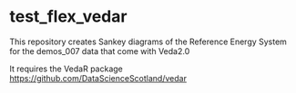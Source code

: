 # test_flex_vedar

This repository creates Sankey diagrams of the Reference Energy System for the demos_007 data that come with Veda2.0

It requires the VedaR package https://github.com/DataScienceScotland/vedar

